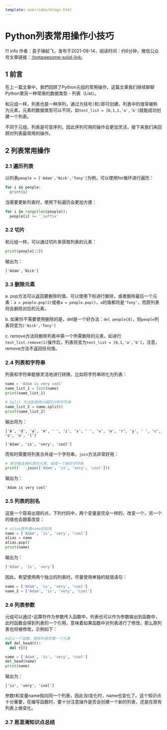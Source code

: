 ```yaml
---
template: overrides/blogs.html
---
```


# Python列表常用操作小技巧

!!! info
    作者：袁子弹起飞，发布于2021-08-14，阅读时间：约6分钟，微信公众号文章链接：[:fontawesome-solid-link:](https://mp.weixin.qq.com/s/GmZ1Du4qJRai7D7oXKh75w)

 ## 1 前言

 在上一篇文章中，我們回顾了Python元组的常用操作，这篇文章我们继续聊聊Python里另一种常用的数据类型 - 列表（List）。

和元组一样，列表也是一种序列，通过方括号`[`和`]`即可创建。列表中的值常被称为元素，元素的数据类型可以不同，如`test_list = [0,1,1,'a','b']`就能成功创建一个列表。

不同于元组，列表是可变序列，因此序列可用的操作会更加灵活，接下来我们来回顾对列表最常用的操作。

## 2 列表常用操作

### 2.1 遍历列表

以列表`people = ['Adam','Nick','Tony']`为例，可以使用for循环进行遍历：

```python
for i in people:
  print(i)
```

当需要更新列表时，使用下标遍历会更加方便：

```python
for i in range(len(people)):
  people[i] += '_suffix'
```

### 2.2 切片

和元组一样，可以通过切片来获取列表的元素：

```python
print(people[:2])
```

输出为：
```
['Adam','Nick']
```

### 2.3 删除元素

a. pop方法可以返回要删除的值，可以使用下标进行删除，或者删除最后一个元素：`a = people.pop(2)`或者`a = people.pop()`，`a`的值都将是`'Tony'`，而原列表将会删除对应的元素。

b. 如果你不需要使用删除的是，del是一个好办法：`del people[0]`，则`people`列表将变为`['Nick','Tony']`

c. remove方法将删除列表中第一个所需删除的元素，如进行`test_list.remove(1)`操作后，列表将变为`test_list = [0,1,'a','b']`，注意，remove方法不返回任何值。


### 2.4 列表和字符串

列表和字符串能够灵活地进行转换，比如将字符串转化为列表：

```python
name = 'Adam is very cool'
name_list_1 = list(name)
print(name_list_1)

# Split 方法能使用分隔符分割字符串
name_list_2 = name.split()
print(name_list_2)
```

输出将为：

```
['A', 'd', 'a', 'm', ' ', 'i', 's', ' ', 'v', 'e', 'r', 'y', ' ', 'c', 'o', 'o', 'l']

['Adam', 'is', 'very', 'cool']
```

而有时需要将列表合并成一个字符串，`join`方法非常好用：

```Python
# 用空格连接列表的元素，组成一个新的字符串
print(' '.join(['Adam', 'is', 'very', 'cool']))
```

输出为：

```
'Adam is very cool'
```

### 2.5 列表的别名

这是一个容易出错的点，下列代码中，两个变量是完全一样的，改变一个，另一个的值也会跟着改变：

```Python
# alias是列表name的别名
name = ['Adam', 'is', 'very', 'cool']
alias = name
alias.pop()
print(name)
```

输出为：

```Python
['Adam', 'is', 'very']
```

因此，希望使用两个独立的列表时，尽量使用单独的赋值语句：

```Python
name = ['Adam', 'is', 'very', 'cool']
name_2 = ['Adam', 'is', 'very', 'cool']
```

### 2.6 列表参数

元组可以通过`*`运算符作为参数传入函数中，列表也可以作为参数输出到函数中，此时函数会得到列表的一个引用，意味着如果函数中对列表进行了修改，那么原列表也将被修改，示例如下：

```Python
#定义一个函数，删除列表的第一个元素
def del_head(t):
  del t[0]

name = ['Adam', 'is', 'very', 'cool']
del_head(name)
print(name)
```

输出为：

```
['is', 'very', 'cool']
```

参数t和变量name指向同一个列表，因此当t变化时，name也变化了。这个知识点十分重要，在编写函数时，要十分注意操作是否会创建一个新的列表，还是在原有列表上做变化。

### 2.7 易混淆知识点总结
